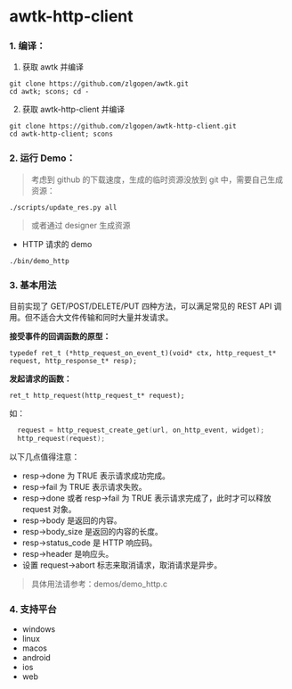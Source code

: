 # awtk-http-client

### 1. 编译：

1. 获取 awtk 并编译

```
git clone https://github.com/zlgopen/awtk.git
cd awtk; scons; cd -
```

2. 获取 awtk-http-client 并编译
```
git clone https://github.com/zlgopen/awtk-http-client.git
cd awtk-http-client; scons
```

### 2. 运行 Demo：

> 考虑到 github 的下载速度，生成的临时资源没放到 git 中，需要自己生成资源：

```
./scripts/update_res.py all
```

> 或者通过 designer 生成资源

* HTTP 请求的 demo

```
./bin/demo_http
```

### 3. 基本用法

目前实现了 GET/POST/DELETE/PUT 四种方法，可以满足常见的 REST API 调用。但不适合大文件传输和同时大量并发请求。

**接受事件的回调函数的原型：**

```
typedef ret_t (*http_request_on_event_t)(void* ctx, http_request_t* request, http_response_t* resp);
```

**发起请求的函数：**

```
ret_t http_request(http_request_t* request);
```

如：

```c
  request = http_request_create_get(url, on_http_event, widget);
  http_request(request);

```

以下几点值得注意：

* resp->done 为 TRUE 表示请求成功完成。
* resp->fail 为 TRUE 表示请求失败。
* resp->done 或者 resp->fail 为 TRUE 表示请求完成了，此时才可以释放 request 对象。
* resp->body 是返回的内容。
* resp->body_size 是返回的内容的长度。
* resp->status_code 是 HTTP 响应码。
* resp->header 是响应头。
* 设置 request->abort 标志来取消请求，取消请求是异步。

> 具体用法请参考：demos/demo_http.c 

### 4. 支持平台

* windows
* linux
* macos
* android
* ios
* web
